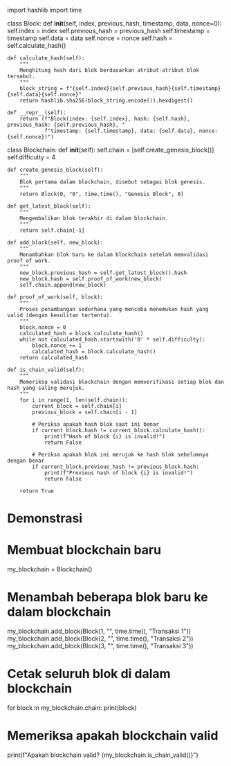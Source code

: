 import hashlib
import time

class Block:
    def __init__(self, index, previous_hash, timestamp, data, nonce=0):
        self.index = index
        self.previous_hash = previous_hash
        self.timestamp = timestamp
        self.data = data
        self.nonce = nonce
        self.hash = self.calculate_hash()

    def calculate_hash(self):
        """
        Menghitung hash dari blok berdasarkan atribut-atribut blok tersebut.
        """
        block_string = f"{self.index}{self.previous_hash}{self.timestamp}{self.data}{self.nonce}"
        return hashlib.sha256(block_string.encode()).hexdigest()

    def __repr__(self):
        return (f"Block(index: {self.index}, hash: {self.hash}, previous_hash: {self.previous_hash}, "
                f"timestamp: {self.timestamp}, data: {self.data}, nonce: {self.nonce})")


class Blockchain:
    def __init__(self):
        self.chain = [self.create_genesis_block()]
        self.difficulty = 4

    def create_genesis_block(self):
        """
        Blok pertama dalam blockchain, disebut sebagai blok genesis.
        """
        return Block(0, "0", time.time(), "Genesis Block", 0)

    def get_latest_block(self):
        """
        Mengembalikan blok terakhir di dalam blockchain.
        """
        return self.chain[-1]

    def add_block(self, new_block):
        """
        Menambahkan blok baru ke dalam blockchain setelah memvalidasi proof of work.
        """
        new_block.previous_hash = self.get_latest_block().hash
        new_block.hash = self.proof_of_work(new_block)
        self.chain.append(new_block)

    def proof_of_work(self, block):
        """
        Proses penambangan sederhana yang mencoba menemukan hash yang valid (dengan kesulitan tertentu).
        """
        block.nonce = 0
        calculated_hash = block.calculate_hash()
        while not calculated_hash.startswith('0' * self.difficulty):
            block.nonce += 1
            calculated_hash = block.calculate_hash()
        return calculated_hash

    def is_chain_valid(self):
        """
        Memeriksa validasi blockchain dengan memverifikasi setiap blok dan hash yang saling merujuk.
        """
        for i in range(1, len(self.chain)):
            current_block = self.chain[i]
            previous_block = self.chain[i - 1]

            # Periksa apakah hash blok saat ini benar
            if current_block.hash != current_block.calculate_hash():
                print(f"Hash of block {i} is invalid!")
                return False
            
            # Periksa apakah blok ini merujuk ke hash blok sebelumnya dengan benar
            if current_block.previous_hash != previous_block.hash:
                print(f"Previous hash of block {i} is invalid!")
                return False
        
        return True

# Demonstrasi

# Membuat blockchain baru
my_blockchain = Blockchain()

# Menambah beberapa blok baru ke dalam blockchain
my_blockchain.add_block(Block(1, "", time.time(), "Transaksi 1"))
my_blockchain.add_block(Block(2, "", time.time(), "Transaksi 2"))
my_blockchain.add_block(Block(3, "", time.time(), "Transaksi 3"))

# Cetak seluruh blok di dalam blockchain
for block in my_blockchain.chain:
    print(block)

# Memeriksa apakah blockchain valid
print(f"Apakah blockchain valid? {my_blockchain.is_chain_valid()}")
